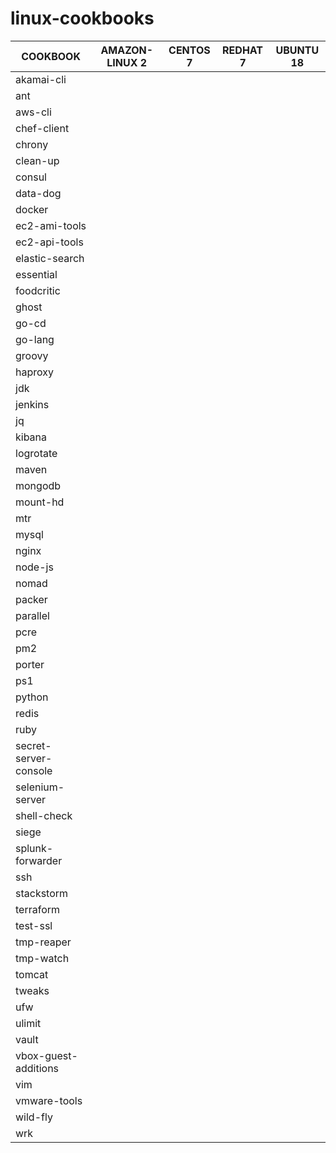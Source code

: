 linux-cookbooks
===============

| COOKBOOK              | AMAZON-LINUX 2 | CENTOS 7 | REDHAT 7 | UBUNTU 18 |
| --------------------- | -------------- | -------- | -------- | --------- |
| akamai-cli            |                |          |          |           |
| ant                   |                |          |          |           |
| aws-cli               |                |          |          |           |
| chef-client           |                |          |          |           |
| chrony                |                |          |          |           |
| clean-up              |                |          |          |           |
| consul                |                |          |          |           |
| data-dog              |                |          |          |           |
| docker                |                |          |          |           |
| ec2-ami-tools         |                |          |          |           |
| ec2-api-tools         |                |          |          |           |
| elastic-search        |                |          |          |           |
| essential             |                |          |          |           |
| foodcritic            |                |          |          |           |
| ghost                 |                |          |          |           |
| go-cd                 |                |          |          |           |
| go-lang               |                |          |          |           |
| groovy                |                |          |          |           |
| haproxy               |                |          |          |           |
| jdk                   |                |          |          |           |
| jenkins               |                |          |          |           |
| jq                    |                |          |          |           |
| kibana                |                |          |          |           |
| logrotate             |                |          |          |           |
| maven                 |                |          |          |           |
| mongodb               |                |          |          |           |
| mount-hd              |                |          |          |           |
| mtr                   |                |          |          |           |
| mysql                 |                |          |          |           |
| nginx                 |                |          |          |           |
| node-js               |                |          |          |           |
| nomad                 |                |          |          |           |
| packer                |                |          |          |           |
| parallel              |                |          |          |           |
| pcre                  |                |          |          |           |
| pm2                   |                |          |          |           |
| porter                |                |          |          |           |
| ps1                   |                |          |          |           |
| python                |                |          |          |           |
| redis                 |                |          |          |           |
| ruby                  |                |          |          |           |
| secret-server-console |                |          |          |           |
| selenium-server       |                |          |          |           |
| shell-check           |                |          |          |           |
| siege                 |                |          |          |           |
| splunk-forwarder      |                |          |          |           |
| ssh                   |                |          |          |           |
| stackstorm            |                |          |          |           |
| terraform             |                |          |          |           |
| test-ssl              |                |          |          |           |
| tmp-reaper            |                |          |          |           |
| tmp-watch             |                |          |          |           |
| tomcat                |                |          |          |           |
| tweaks                |                |          |          |           |
| ufw                   |                |          |          |           |
| ulimit                |                |          |          |           |
| vault                 |                |          |          |           |
| vbox-guest-additions  |                |          |          |           |
| vim                   |                |          |          |           |
| vmware-tools          |                |          |          |           |
| wild-fly              |                |          |          |           |
| wrk                   |                |          |          |           |
